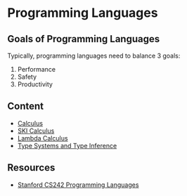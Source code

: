 # Programming Languages

## Goals of Programming Languages

Typically, programming languages need to balance 3 goals:

1. Performance
2. Safety
3. Productivity

## Content

- [Calculus](programming_languages/calculus.md)
- [SKI Calculus](programming_languages/ski_calculus.md)
- [Lambda Calculus](programming_languages/lambda_calculus.md)
- [Type Systems and Type Inference](programming_languages/type_systems.md)


## Resources

- [Stanford CS242 Programming Languages](https://github.com/RylanSchaeffer/Stanford-CS-242-Programming-Languages)